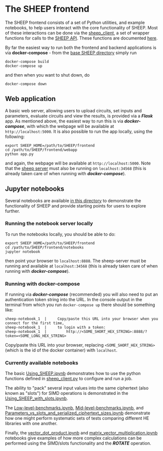 # The SHEEP frontend

The SHEEP frontend consists of a set of Python utilities, and example notebooks,
to help users interact with the core functionality of SHEEP.  Most of these
interactions can be done via the [sheep_client](https://github.com/alan-turing-institute/SHEEP/tree/master/frontend/pysheep/sheep_client.py), a set of wrapper functions for calls to the [SHEEP API](https://github.com/alan-turing-institute/SHEEP/tree/master/backend/API.md).  These functions are documented [here](https://github.com/alan-turing-institute/SHEEP/blob/master/frontend/CLIENT.md).

By far the easiest way to run both the frontend and backend applications is
via **docker-compose** - from the [base SHEEP directory](https://github.com/alan-turing-institute/SHEEP/tree/master) simply run
```
docker-compose build
docker-compose up
```
and then when you want to shut down, do
```
docker-compose down
```

## Web application

A basic web server, allowing users to upload circuits, set inputs and parameters, evaluate circuits and view the results, is provided via a ***Flask*** app.
As mentioned above, the easiest way to run this is via ***docker-compose***, with which the webpage will be available at ```http://localhost:5000```.  It is
also possible to run the app locally, using the following:
```
export SHEEP_HOME=/path/to/SHEEP/frontend
cd /path/to/SHEEP/frontend/webapp
python app.py
```
and again, the webpage will be available at ```http://localhost:5000```.
Note that the [sheep server](https://github.com/alan-turing-institute/SHEEP/tree/master/backend/API.md) must also be running on ```localhost:34568``` (this is already taken care of when running with ***docker-compose***).

## Jupyter notebooks

Several notebooks are available [in this directory](https://github.com/alan-turing-institute/SHEEP/tree/master/frontend/notebooks) to demonstrate the functionality of SHEEP and provide starting points for users to explore further.

### Running the notebook server locally

To run the notebooks locally, you should be able to do:
```
export SHEEP_HOME=/path/to/SHEEP/frontend
cd /path/to/SHEEP/frontend/notebooks
jupyter notebook
```
then point your browser to ```localhost:8888```.  The sheep-server must be running and available at ```localhost:34568``` (this is already taken care of when running with ***docker-compose***).

### Running with docker-compose

If running via ***docker-compose*** (recommended) you will also need to put an authentication token string into the URL.  In the console output in the terminal from which you run ```docker-compose up``` there should be something like:

```
sheep-notebook_1  |     Copy/paste this URL into your browser when you connect for the first time,
sheep-notebook_1  |     to login with a token:
sheep-notebook_1  |         http://<SOME_SHORT_HEX_STRING>:8888/?token=<SOME_LONG_HEX_STRING>
```
Copy/paste this URL into your browser, replacing ```<SOME_SHORT_HEX_STRING>``` (which is the id of the docker container) with ```localhost```.

### Currently available notebooks

The basic [Using_SHEEP.ipynb](https://github.com/alan-turing-institute/SHEEP/tree/master/frontend/notebooks/Using_SHEEP.ipynb) demonstrates how to use the python functions defined in [sheep_client.py](https://github.com/alan-turing-institute/SHEEP/tree/master/frontend/pysheep/sheep_client.py) to configure and run a job.

The ability to "pack" several input values into the same ciphertext (also known
as "slots") for SIMD operations is demonstrated in the [Using_SHEEP_with_slots.ipynb](https://github.com/alan-turing-institute/SHEEP/tree/master/frontend/notebooks/Using_SHEEP_with_slots.ipynb).

The [Low-level-benchmarks.ipynb](https://github.com/alan-turing-institute/SHEEP/blob/master/frontend/notebooks/Low-level-benchmarks.ipynb), [Mid-level-benchmarks.ipynb](https://github.com/alan-turing-institute/SHEEP/blob/master/frontend/notebooks/Mid-level-benchmarks.ipynb), and [Parameters_vs_slots_and_serialized_ciphertext_sizes.ipynb](https://github.com/alan-turing-institute/SHEEP/blob/master/frontend/notebooks/Parameters_vs_slots_and_serialized_ciphertext_sizes.ipynb)
demonstrate how one might perform systematic sets of tests comparing different HE libraries with one another.

Finally, the [vector_dot_product.ipynb](https://github.com/alan-turing-institute/SHEEP/blob/master/frontend/notebooks/vector_dot_product.ipynb) and [matrix_vector_multiplication.ipynb](https://github.com/alan-turing-institute/SHEEP/blob/master/frontend/notebooks/matrix_vector_multiplication.ipynb) notebooks give examples of how more complex calculations can be performed using the SIMD/slots functionality and the ***ROTATE*** operation.

